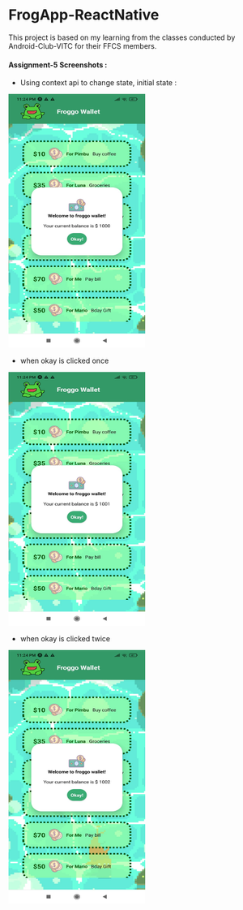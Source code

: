 # FrogApp-ReactNative

This project is based on my learning from the classes conducted by Android-Club-VITC for their FFCS members.

#### Assignment-5 Screenshots :
- Using context api to change state, initial state :
<img src="/screenshots/acDA5_1.jfif" width="270" height="500">

- when okay is clicked once
<img src="/screenshots/acDA5_2.jfif" width="270" height="500">

-  when okay is clicked twice
<img src="/screenshots/acDA5_3.jfif" width="270" height="500">
